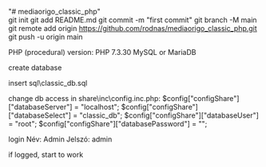 "# mediaorigo_classic_php"  
git init git add README.md 
git commit -m "first commit" 
git branch -M main 
git remote add origin https://github.com/rodnas/mediaorigo_classic_php.git 
git push -u origin main

PHP (procedural) version:
PHP 7.3.30
MySQL or MariaDB

create database

insert sql\classic_db.sql

change db access in share\inc\config.inc.php:
$config["configShare"]["databaseServer"] = "localhost";
$config["configShare"]["databaseSelect"] = "classic_db";
$config["configShare"]["databaseUser"] = "root";
$config["configShare"]["databasePassword"] = "";

login
Név: Admin
Jelszó: admin

if logged, start to work
